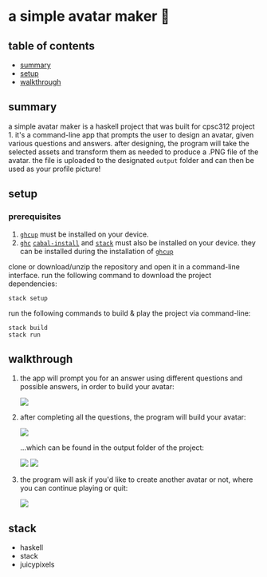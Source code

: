 # a simple avatar maker 👤

## table of contents

* [summary](#summary)
* [setup](#setup)
* [walkthrough](#walkthrough)

## summary

a simple avatar maker is a haskell project that was built for cpsc312 project 1. it's a command-line app that prompts the user to design an avatar, given various questions and answers. after designing, the program will take the selected assets and transform them as needed to produce a .PNG file of the avatar. the file is uploaded to the designated `output` folder and can then be used as your profile picture!

## setup

### prerequisites 

1) [`ghcup`](https://www.haskell.org/ghcup/) must be installed on your device.
2) [`ghc`]() [`cabal-install`]() and [`stack`]() must also be installed on your device. they can be installed during the installation of [`ghcup`](https://www.haskell.org/ghcup/)

clone or download/unzip the repository and open it in a command-line interface. run the following command to download the project dependencies:

```
stack setup
```

run the following commands to build & play the project via command-line:

```
stack build
stack run
```

## walkthrough

1. the app will prompt you for an answer using different questions and possible answers, in order to build your avatar:

    <img src="https://i.imgur.com/5ofnTHT.png">

2. after completing all the questions, the program will build your avatar:

    <img src="https://i.imgur.com/tGvC6GT.png">

    ...which can be found in the output folder of the project:

    <img src="https://i.imgur.com/pXWunOW.png">

    <img src="https://i.imgur.com/vmP00rm.png">

3. the program will ask if you'd like to create another avatar or not, where you can continue playing or quit:

    <img src="https://i.imgur.com/TXcG5Ts.png">

## stack
- haskell
- stack
- juicypixels
